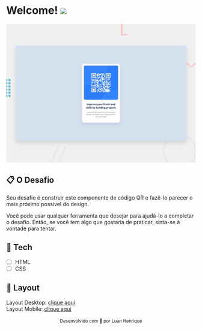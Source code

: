 # Welcome! <img src="https://raw.githubusercontent.com/kaueMarques/kaueMarques/master/hi.gif" width="30px">

<img src="./design/desktop-preview.jpg" alt="desktop preview">

## 📋 O Desafio

Seu desafio é construir este componente de código QR e fazê-lo parecer o mais próximo possível do design.

Você pode usar qualquer ferramenta que desejar para ajudá-lo a completar o desafio. Então, se você tem algo que gostaria de praticar, sinta-se à vontade para tentar.

## 🧪 Tech

- [ ] HTML
- [ ] CSS

## 🎨 Layout

Layout Desktop: [clique aqui](./design/desktop-preview.jpg)
<br>
Layout Mobile: [clique aqui](./design/mobile-design.jpg)

<div align="center">
  <small>Desenvolvido com 💜 por Luan Henrique</small>
</div>

